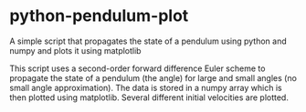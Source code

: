 # python-pendulum-plot
A simple script that propagates the state of a pendulum using python and numpy and plots it using matplotlib

This script uses a second-order forward difference Euler scheme to propagate the state of a pendulum (the angle) 
for large and small angles (no small angle approximation). The data is stored in a numpy array which is then 
plotted using matplotlib. Several different initial velocities are plotted.
